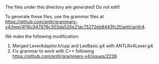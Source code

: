 The files under this directory are generated! Do not edit!

To generate these files, use the grammar files at
https://github.com/antlr/grammars-v4/tree/4f16c947878c303da520e21ac75272eb8443fc2f/antlr/antlr4.

We make the following modification:

1.  Merged LexerAdaptor.h/cpp and LexBasic.g4 with ANTLRv4Lexer.g4.
2.  Fix grammar to work with C++ following
    https://github.com/antlr/grammars-v4/issues/2239.
